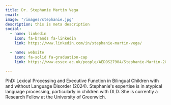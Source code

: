 ```yaml
---
title: Dr. Stephanie Martin Vega
email: 
image: "/images/stephanie.jpg"
description: this is meta description
social:
  - name: linkedin
    icon: fa-brands fa-linkedin
    link: https://www.linkedin.com/in/stephanie-martin-vega/

  - name: website
    icon: fa-solid fa-graduation-cap
    link: https://www.essex.ac.uk/people/AEDOS27904/Stephanie-Martin-20Vega

---
```


PhD: Lexical Processing and Executive Function in Bilingual Children with and without Language Disorder (2024).  Stephanie's expertise is in atypical language processing, particularly in children with DLD.  She is currently a Research Fellow at the University of Greenwich.

